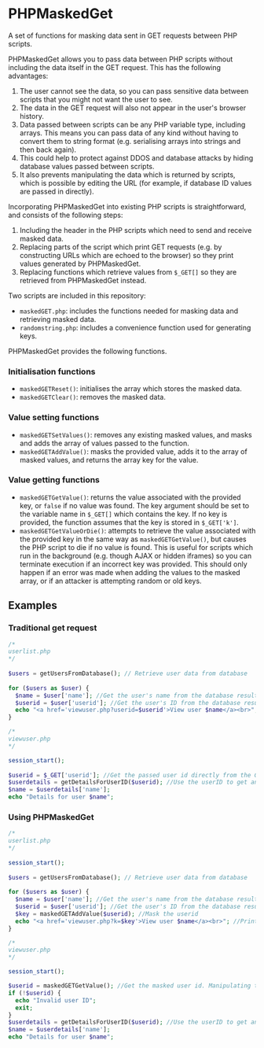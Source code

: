 # PHPMaskedGet
A set of functions for masking data sent in GET requests between PHP scripts.

PHPMaskedGet allows you to pass data between PHP scripts without including the data itself in the GET request. This has the following advantages:

1. The user cannot see the data, so you can pass sensitive data between scripts that you might not want the user to see.
2. The data in the GET request will also not appear in the user's browser history.
3. Data passed between scripts can be any PHP variable type, including arrays. This means you can pass data of any kind without having to convert them to string format (e.g. serialising arrays into strings and then back again).
4. This could help to protect against DDOS and database attacks by hiding database values passed between scripts.
5. It also prevents manipulating the data which is returned by scripts, which is possible by editing the URL (for example, if database ID values are passed in directly).

Incorporating PHPMaskedGet into existing PHP scripts is straightforward, and consists of the following steps:

1. Including the header in the PHP scripts which need to send and receive masked data.
2. Replacing parts of the script which print GET requests (e.g. by constructing URLs which are echoed to the browser) so they print values generated by PHPMaskedGet.
3. Replacing functions which retrieve values from `$_GET[]` so they are retrieved from PHPMaskedGet instead.

Two scripts are included in this repository:

- `maskedGET.php`: includes the functions needed for masking data and retrieving masked data.
- `randomstring.php`: includes a convenience function used for generating keys.


PHPMaskedGet provides the following functions.

### Initialisation functions
- `maskedGETReset()`: initialises the array which stores the masked data.
- `maskedGETClear()`: removes the masked data.

### Value setting functions
- `maskedGETSetValues()`: removes any existing masked values, and masks and adds the array of values passed to the function.
- `maskedGETAddValue()`: masks the provided value, adds it to the array of masked values, and returns the array key for the value.

### Value getting functions
- `maskedGETGetValue()`: returns the value associated with the provided key, or `false` if no value was found. The key argument should be set to the variable name in `$_GET[]` which contains the key. If no key is provided, the function assumes that the key is stored in `$_GET['k']`.
- `maskedGETGetValueOrDie()`: attempts to retrieve the value associated with the provided key in the same way as `maskedGETGetValue()`, but causes the PHP script to die if no value is found. This is useful for scripts which run in the background (e.g. though AJAX or hidden iframes) so you can terminate execution if an incorrect key was provided. This should only happen if an error was made when adding the values to the masked array, or if an attacker is attempting random or old keys.


## Examples
### Traditional get request
```php
/*
userlist.php
*/
  
$users = getUsersFromDatabase(); // Retrieve user data from database
    
for ($users as $user) {
  $name = $user['name']; //Get the user's name from the database result
  $userid = $user['userid']; //Get the user's ID from the database result
  echo "<a href='viewuser.php?userid=$userid'>View user $name</a><br>"; //Print a link to the user's profile page. The database user id number is visible in the GET request
}
```

```php
/*
viewuser.php
*/

session_start();
  
$userid = $_GET['userid']; //Get the passed user id directly from the GET request. This could be manipulated by editing the URL so it would show other users' details!
$userdetails = getDetailsForUserID($userid); //Use the userID to get and print details of the user
$name = $userdetails['name'];
echo "Details for user $name";
```

### Using PHPMaskedGet

```php
/*
userlist.php
*/
    
session_start();
    
$users = getUsersFromDatabase(); // Retrieve user data from database
    
for ($users as $user) {
  $name = $user['name']; //Get the user's name from the database result
  $userid = $user['userid']; //Get the user's ID from the database result
  $key = maskedGETAddValue($userid); //Mask the userid
  echo "<a href='viewuser.php?k=$key'>View user $name</a><br>"; //Print a link to the user's profile page. Only the key to the masked value is visible in the GET request
}
```

```php
/*
viewuser.php
*/

session_start();

$userid = maskedGETGetValue(); //Get the masked user id. Manipulating the key in the URL is very unlikely to result in a match to a valid value
if (!$userid) {
  echo "Invalid user ID";
  exit;
}
$userdetails = getDetailsForUserID($userid); //Use the userID to get and print details of the user
$name = $userdetails['name'];
echo "Details for user $name";
```
